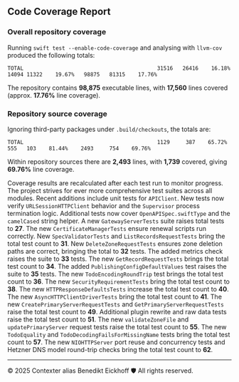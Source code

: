 ## Code Coverage Report

### Overall repository coverage

Running `swift test --enable-code-coverage` and analysing with `llvm-cov` produced the following totals:

```
TOTAL                                          31516   26416    16.18%   14094 11322    19.67%   98875   81315    17.76%
```

The repository contains **98,875** executable lines, with **17,560** lines covered (approx. **17.76%** line coverage).

### Repository source coverage

Ignoring third-party packages under `.build/checkouts`, the totals are:

```
TOTAL                                          1129     387    65.72%     555   103    81.44%    2493     754    69.76%
```

Within repository sources there are **2,493** lines, with **1,739** covered, giving **69.76%** line coverage.

Coverage results are recalculated after each test run to monitor progress. The project strives for ever more comprehensive test suites across all modules. Recent additions include unit tests for ``APIClient``. New tests now verify ``URLSessionHTTPClient`` behavior and the ``Supervisor`` process termination logic.
Additional tests now cover ``OpenAPISpec.swiftType`` and the ``camelCased`` string helper. A new ``GatewayServerTests`` suite raises total tests to **27**.
The new ``CertificateManagerTests`` ensure renewal scripts run correctly.
New ``SpecValidatorTests`` and ``ListRecordsRequestTests`` bring the total test count to **31**.
New ``DeleteZoneRequestTests`` ensures zone deletion paths are correct, bringing the total to **32** tests.
The added metrics check raises the suite to **33** tests.
The new ``GetRecordRequestTests`` brings the total test count to **34**.
The added ``PublishingConfigDefaultValues`` test raises the suite to **35** tests.
The new ``TodoEncodingRoundTrip`` test brings the total test count to **36**.
The new ``SecurityRequirementTests`` bring the total test count to **38**.
The new ``HTTPResponseDefaultsTests`` increase the total test count to **40**.
The new ``AsyncHTTPClientDriverTests`` bring the total test count to **41**.
The new ``CreatePrimaryServerRequestTests`` and ``GetPrimaryServerRequestTests`` raise the total test count to **49**.
Additional plugin rewrite and raw data tests raise the total test count to **51**.
The new ``validateZoneFile`` and ``updatePrimaryServer`` request tests raise the total test count to **55**.
The new ``TodoEquality`` and ``TodoDecodingFailsForMissingName`` tests bring the total test count to **57**.
The new ``NIOHTTPServer`` port reuse and concurrency tests and Hetzner DNS model round-trip checks bring the total test count to **62**.

---
© 2025 Contexter alias Benedikt Eickhoff 🛡️ All rights reserved.
